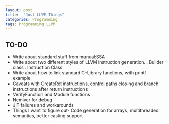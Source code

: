 ```yaml
---
layout: post
title:  "Just LLVM Things"
categories: Programming 
tags: Programming LLVM
---
```


## TO-DO
- Write about standard stuff from manual:SSA
- Write about two different styles of LLVM instruction generation.
    . Builder class
    . Instruction Class
- Write about how to link standard C-Library functions, with printf example
- Caveats with CreateRet instructions, control paths closing and branch instructions after return instructions
- VerifyFunction and Module functions
- Nemiver for debug
- JIT failures and workarounds
- Things I want to figure out- Code generation for arrays, multithreaded semantics, better casting support



